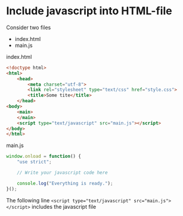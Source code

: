 # Include javascript into HTML-file  

Consider two files
* index.html
* main.js


index.html

```html
<!doctype html>
<html>
    <head>
        <meta charset="utf-8">
        <link rel="stylesheet" type="text/css" href="style.css">
        <title>Some tite</title>
    </head>
<body>
    <main>
    </main>
    <script type="text/javascript" src="main.js"></script>
</body>
</html>

```

main.js

```javascript
window.onload = function() {
    "use strict";

    // Write your javascript code here

    console.log("Everything is ready.");
}();
```

The following line ```<script type="text/javascript" src="main.js"></script>``` includes the javascript file
